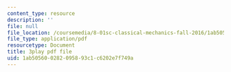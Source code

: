 ```yaml
---
content_type: resource
description: ''
file: null
file_location: /coursemedia/8-01sc-classical-mechanics-fall-2016/1ab505600282095893c1c6202e7f749a_efpiHD_2O8E.pdf
file_type: application/pdf
resourcetype: Document
title: 3play pdf file
uid: 1ab50560-0282-0958-93c1-c6202e7f749a
---
```

